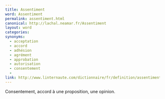 ```yaml
---
title: Assentiment
word: Assentiment
permalink: assentiment.html
canonical: http://lachal.neamar.fr/Assentiment
layout: word
categories:
synonyms:
  - acceptation
  - accord
  - adhésion
  - agrément
  - approbation
  - autorisation
  - consentement
  - 
link: http://www.linternaute.com/dictionnaire/fr/definition/assentiment/
---
```


Consentement, accord à une proposition, une opinion.

